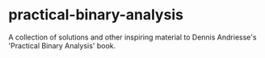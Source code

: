 # practical-binary-analysis
A collection of solutions and other inspiring material to Dennis Andriesse's 'Practical Binary Analysis' book.
